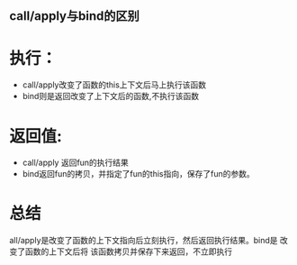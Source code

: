 ## call/apply与bind的区别
# 执行：

- call/apply改变了函数的this上下文后马上执行该函数
- bind则是返回改变了上下文后的函数,不执行该函数

# 返回值:

- call/apply 返回fun的执行结果
- bind返回fun的拷贝，并指定了fun的this指向，保存了fun的参数。

# 总结
all/apply是改变了函数的上下文指向后立刻执行，然后返回执行结果。bind是 改变了函数的上下文后将 该函数拷贝并保存下来返回，不立即执行